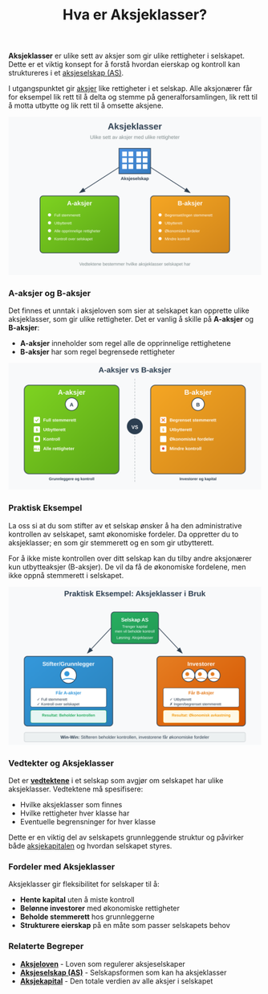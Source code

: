 ﻿---
title: "Hva er Aksjeklasser?"
seoTitle: "Hva er Aksjeklasser?"
meta_description: '**Aksjeklasser** er ulike sett av aksjer som gir ulike rettigheter i selskapet. Dette er et viktig konsept for å forstå hvordan eierskap og kontroll kan struk...'
slug: hva-er-aksjeklasser
type: blog
layout: pages/single
---

**Aksjeklasser** er ulike sett av aksjer som gir ulike rettigheter i selskapet. Dette er et viktig konsept for å forstå hvordan eierskap og kontroll kan struktureres i et [aksjeselskap (AS)](/blogs/regnskap/hva-er-et-aksjeselskap "Hva er et Aksjeselskap? Komplett Guide til Selskapsformen").

I utgangspunktet gir [aksjer](/blogs/regnskap/hva-er-en-aksje "Hva er en Aksje? En Enkel Forklaring") like rettigheter i et selskap. Alle aksjonærer får for eksempel lik rett til å delta og stemme på generalforsamlingen, lik rett til å motta utbytte og lik rett til å omsette aksjene.

![Illustrasjon som viser konseptet om aksjeklasser](hva-er-aksjeklasser-image.svg)

### A-aksjer og B-aksjer

Det finnes et unntak i aksjeloven som sier at selskapet kan opprette ulike aksjeklasser, som gir ulike rettigheter. Det er vanlig å skille på **A-aksjer** og **B-aksjer**:

- **A-aksjer** inneholder som regel alle de opprinnelige rettighetene
- **B-aksjer** har som regel begrensede rettigheter

![Sammenligning av A-aksjer og B-aksjer med deres respektive rettigheter](a-aksjer-vs-b-aksjer.svg)

### Praktisk Eksempel

La oss si at du som stifter av et selskap ønsker å ha den administrative kontrollen av selskapet, samt økonomiske fordeler. Da oppretter du to aksjeklasser; en som gir stemmerett og en som gir utbytterett.

For å ikke miste kontrollen over ditt selskap kan du tilby andre aksjonærer kun utbytteaksjer (B-aksjer). De vil da få de økonomiske fordelene, men ikke oppnå stemmerett i selskapet.

![Eksempel på hvordan aksjeklasser brukes for å beholde kontroll](aksjeklasser-eksempel.svg)

### Vedtekter og Aksjeklasser

Det er **[vedtektene](/blogs/regnskap/hva-er-vedtekter-for-aksjeselskap "Hva er Vedtekter for Aksjeselskap? Krav og Innhold")** i et selskap som avgjør om selskapet har ulike aksjeklasser. Vedtektene må spesifisere:

- Hvilke aksjeklasser som finnes
- Hvilke rettigheter hver klasse har
- Eventuelle begrensninger for hver klasse

Dette er en viktig del av selskapets grunnleggende struktur og påvirker både [aksjekapitalen](/blogs/regnskap/hva-er-aksjekapital "Hva er Aksjekapital? Krav og Forklaring") og hvordan selskapet styres.

### Fordeler med Aksjeklasser

Aksjeklasser gir fleksibilitet for selskaper til å:

- **Hente kapital** uten å miste kontroll
- **Belønne investorer** med økonomiske rettigheter
- **Beholde stemmerett** hos grunnleggerne
- **Strukturere eierskap** på en måte som passer selskapets behov

### Relaterte Begreper

- **[Aksjeloven](/blogs/regnskap/hva-er-aksjeloven "Hva er Aksjeloven? Regler for Aksjeselskaper i Norge")** - Loven som regulerer aksjeselskaper
- **[Aksjeselskap (AS)](/blogs/regnskap/hva-er-et-aksjeselskap "Hva er et Aksjeselskap? Komplett Guide til Selskapsformen")** - Selskapsformen som kan ha aksjeklasser
- **[Aksjekapital](/blogs/regnskap/hva-er-aksjekapital "Hva er Aksjekapital? Krav og Forklaring")** - Den totale verdien av alle aksjer i selskapet












